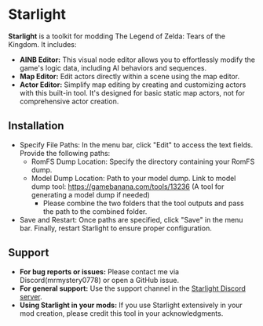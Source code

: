 # Starlight
**Starlight** is a toolkit for modding The Legend of Zelda: Tears of the Kingdom. It includes:

-   **AINB Editor:** This visual node editor allows you to effortlessly modify the game's logic data, including AI behaviors and sequences.
-   **Map Editor:** Edit actors directly within a scene using the map editor.
-   **Actor Editor:** Simplify map editing by creating and customizing actors with this built-in tool. It's designed for basic static map actors, not for comprehensive actor creation.

## Installation
-  Specify File Paths: In the menu bar, click "Edit" to access the text fields. Provide the following paths:
    *  RomFS Dump Location: Specify the directory containing your RomFS dump.
    *  Model Dump Location: Path to your model dump. Link to model dump tool: https://gamebanana.com/tools/13236 (A tool for generating a model dump if needed)
        * Please combine the two folders that the tool outputs and pass the path to the combined folder.
-  Save and Restart: Once paths are specified, click "Save" in the menu bar. Finally, restart Starlight to ensure proper configuration.


## Support

-   **For bug reports or issues:** Please contact me via Discord(mrmystery0778) or open a GitHub issue.
-   **For general support:** Use the support channel in the [Starlight Discord server](https://discord.gg/5SpRWKt8Sq).
-   **Using Starlight in your mods:** If you use Starlight extensively in your mod creation, please credit this tool in your acknowledgments.
